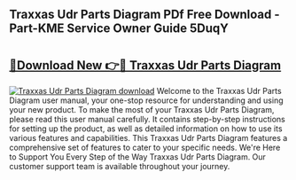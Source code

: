 ## Traxxas Udr Parts Diagram PDf Free Download - Part-KME Service Owner Guide 5DuqY

# <h2><a href="http://dfrms8i.blite.top/?on=Traxxas+Udr+Parts+Diagram">🔗Download New 👉🔴 Traxxas Udr Parts Diagram</a></h2>

[![Traxxas Udr Parts Diagram download](https://i.imgur.com/lujVjoI.png)](http://dfrms8i.blite.top/?on=Traxxas+Udr+Parts+Diagram)
Welcome to the Traxxas Udr Parts Diagram user manual, your one-stop resource for understanding and using your new product. To make the most of your Traxxas Udr Parts Diagram, please read this user manual carefully. It contains step-by-step instructions for setting up the product, as well as detailed information on how to use its various features and capabilities. This Traxxas Udr Parts Diagram features a comprehensive set of features to cater to your specific needs. We're Here to Support You Every Step of the Way Traxxas Udr Parts Diagram. Our customer support team is available throughout your journey.
